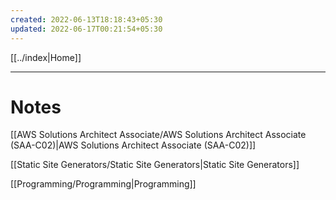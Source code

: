 ```yaml
---
created: 2022-06-13T18:18:43+05:30
updated: 2022-06-17T00:21:54+05:30
---
```

[[../index|Home]]

---
# Notes
[[AWS Solutions Architect Associate/AWS Solutions Architect Associate (SAA-C02)|AWS Solutions Architect Associate (SAA-C02)]]

[[Static Site Generators/Static Site Generators|Static Site Generators]]

[[Programming/Programming|Programming]]
